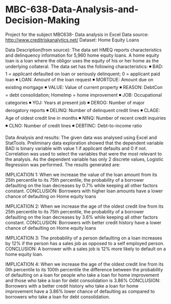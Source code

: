 # MBC-638-Data-Analysis-and-Decision-Making
Project for the subject MBC638- Data analysis in Excel
Data source: http://www.creditriskanalytics.net/
Dataset: Home Equity Loans

Data Description(from source):
The data set HMEQ reports characteristics and delinquency information for 5,960 home equity loans. A home equity loan is a loan where the obligor uses the equity of his or her home as the underlying collateral. The data set has the following characteristics:
◾ BAD: 1 = applicant defaulted on loan or seriously delinquent; 0 = applicant paid loan
◾ LOAN: Amount of the loan request
◾ MORTDUE: Amount due on existing mortgage
◾ VALUE: Value of current property
◾ REASON: DebtCon = debt consolidation; HomeImp = home improvement
◾ JOB: Occupational categories
◾ YOJ: Years at present job
◾ DEROG: Number of major derogatory reports
◾ DELINQ: Number of delinquent credit lines
◾ CLAGE: Age of oldest credit line in months
◾ NINQ: Number of recent credit inquiries
◾ CLNO: Number of credit lines
◾ DEBTINC: Debt-to-income ratio

Data Analysis and results:
The given data was analysed using Excel and StatTools. Preliminary data exploration showed that the dependent variable BAD is binary variable with value 1 if applicant defaults and 0 if not. Correlation was used to select the variables that were the most relevant to the analysis. As the dependent variable has only 2 discrete values, Logistic Regression was performed. The results generated are:



IMPLICATION 1:
When we increase the value of the loan amount from its 25th percentile to its 75th percentile, the probability of a borrower defaulting on the loan decreases by 0.7% while keeping all other factors constant.
CONCLUSION: 
Borrowers with higher loan amounts have a lower chance of defaulting on Home equity loans


IMPLICATION 2:
When we increase the age of the oldest credit line from its 25th percentile to its 75th percentile, the probability of a borrower defaulting on the loan decreases by 3.6% while keeping all other factors constant.
CONCLUSION:
Borrowers with better credit history have a lower chance of defaulting on Home equity loans

IMPLICATION 3: 
The probability of a person defaulting on a loan increases by 12% if the person has a sales job as opposed to a self employed person.
CONCLUSION:
A borrower with a sales job is 12% more likely to default on a home equity loan.

IMPLICATION 4:
When we increase the age of the oldest credit line from its 0th percentile to its 100th percentile the difference between the probability of defaulting on a loan for people who take a loan for home improvement and those who take a loan for debt consolidation is 3.86%
CONCLUSION:
Borrowers with a better credit history who take a loan for home improvement have a 3.86% lower chance of defaulting as compared to borrowers who take a loan for debt consolidation. 
